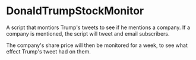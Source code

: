 # DonaldTrumpStockMonitor
A script that montiors Trump's tweets to see if he mentions a company. 
If a company is mentioned, the script will tweet and email subscribers.

The company's share price will then be monitored for a week,
to see what effect Trump's tweet had on them. 
